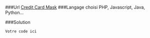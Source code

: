 ###Url
[Credit Card Mask](https://www.codewars.com/kata/5412509bd436bd33920011bc)
###Langage choisi
PHP, Javascript, Java, Python...

###Solution
```
Votre code ici
```
